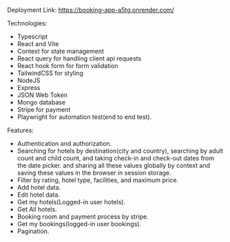 Deployment Link: https://booking-app-a5tg.onrender.com/

Technologies:
- Typescript
- React and Vite
- Context for state management
- React query for handling client api requests
- React hook form for form validation
- TailwindCSS for styling
- NodeJS
- Express
- JSON Web Token
- Mongo database
- Stripe for payment
- Playwright for automation test(end to end test). 

Features: 
- Authentication and authorization.
- Searching for hotels by destination(city and country), searching by adult count and child count, and taking check-in and check-out dates from the date picker.
  and sharing all these values globally by context and saving these values in the browser in session storage.
- Filter by rating, hotel type, facilities, and maximum price.
- Add hotel data.
- Edit hotel data.
- Get my hotels(Logged-in user hotels).
- Get All hotels.
- Booking room and payment process by stripe.
- Get my bookings(logged-in user bookings).
- Pagination.
